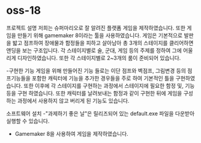 # oss-18

프로젝트 설명
 저희는 슈퍼마리오로 잘 알려진 플랫폼 게임을 제작하였습니다. 또한 게임을 만들기 위해 gamemaker 8이라는 툴을 사용하였습니다.
게임은 기본적으로 발판을 밟고 점프하여 장애물과 함정들을 피하고 살아남아 총 3개의 스테이지를 클리어하면 앤딩을 보는 구조입니다.
각 스테이지별로 술, 군대, 게임 등의 주제를 정하여 그에 어울리게 디자인하였습니다. 또한 각 스테이지별로 2~3개의 룸이 준비되어 있습니다.

-구현한 기능
 게임을 위해 만들어진 기능 들로는 이단 점프와 벽점프, 그림변경 등의 점프기능들을 포함한 캐릭터에 기능을 추가한 경우들을 주로 하여
기본적인 틀을 구현하였습니다. 또한 이후에 각 스테이지를 구현하는 과정에서 스테이지에 필요한 함정 및, 기능 등을 구현 하였습니다.
또한 캐릭터를 날려보내는 함정과 같이 구현한 뒤에 게임을 구성하는 과정에서 사용하지 않고 버리게 된 기능도 있습니다. 

소프트웨어 설치
 -"과제하기 좋은 날"은 릴리즈되어 있는 default.exe 파일을 다운받아 실행할 수 있습니다.
 

* Gamemaker 8을 사용하여 게임을 제작하였습니다.
